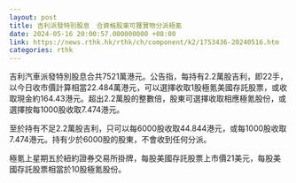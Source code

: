 ```yaml
---
layout: post
title: 吉利派發特別股息　合資格股東可獲實物分派極氪
date: 2024-05-16 20:00:57.000000000 +08:00
link: https://news.rthk.hk/rthk/ch/component/k2/1753436-20240516.htm
categories: rthk
---
```


吉利汽車派發特別股息合共7521萬港元。公告指，每持有2.2萬股吉利，即22手，以今日收市價計算相當22.484萬港元，可以選擇收取1股極氪美國存託股票，或收取現金約164.43港元。超出2.2萬股的整數倍，股東可選擇收取相應極氪股份，或選擇按每1000股收取7.474港元。

至於持有不足2.2萬股吉利，只可以每6000股收取44.844港元，或每1000股收取7.474港元。持有少於6000股的股東，不會收到任何分派。

極氪上星期五於紐約證券交易所掛牌，每股美國存託股票上市價21美元，每股美國存託股票相當於10股極氪股份。
